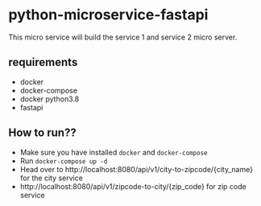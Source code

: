 # python-microservice-fastapi
This micro service will build the service 1 and service 2 micro server.

## requirements 
 - docker 
 - docker-compose 
 - docker python3.8 
 - fastapi

## How to run??
 - Make sure you have installed `docker` and `docker-compose`
 - Run `docker-compose up -d`   
 - Head over to http://localhost:8080/api/v1/city-to-zipcode/{city_name} for the city service  
 - http://localhost:8080/api/v1/zipcode-to-city/{zip_code} for zip code service